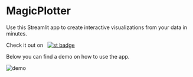# MagicPlotter

Use this Streamlit app to create interactive visualizations from your data in minutes.

Check it out on &nbsp; [![st badge](https://img.shields.io/badge/MagicPlotter-lightgrey?style=flat-square&logo=streamlit&labelColor=white)](https://magicplotter.streamlit.app/)

Below you can find a demo on how to use the app.

![demo](magicplotter_demo.gif)
